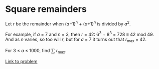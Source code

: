 # Square remainders


<p>Let <i>r</i> be the remainder when (<i>a</i>−1)<sup><i>n</i></sup> + (<i>a</i>+1)<sup><i>n</i></sup> is divided by <i>a</i><sup>2</sup>.</p>
<p>For example, if <i>a</i> = 7 and <i>n</i> = 3, then <i>r</i> = 42: 6<sup>3</sup> + 8<sup>3</sup> = 728 ≡ 42 mod 49. And as <i>n</i> varies, so too will <i>r</i>, but for <i>a</i> = 7 it turns out that <i>r</i><sub>max</sub> = 42.</p>
<p>For 3 ≤ <i>a</i> ≤ 1000, find <span style="font-family:'times new roman';font-size:13pt;">∑</span> <i>r</i><sub>max</sub>.</p>


[Link to problem](https://projecteuler.net/problem=120)
